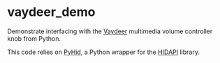 # vaydeer_demo
Demonstrate interfacing with the [Vaydeer](https://www.vaydeer.com) multimedia volume controller knob from Python.

This code relies on [PyHid](https://github.com/DanForever/PyHid), a Python wrapper for the [HIDAPI](https://github.com/libusb/hidapi) library.
